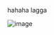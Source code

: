 hahaha lagga

![image](https://github.com/techLength/Benchy/assets/149573417/2eea75b5-2fca-4991-91ed-cfe28f3bde0f)

